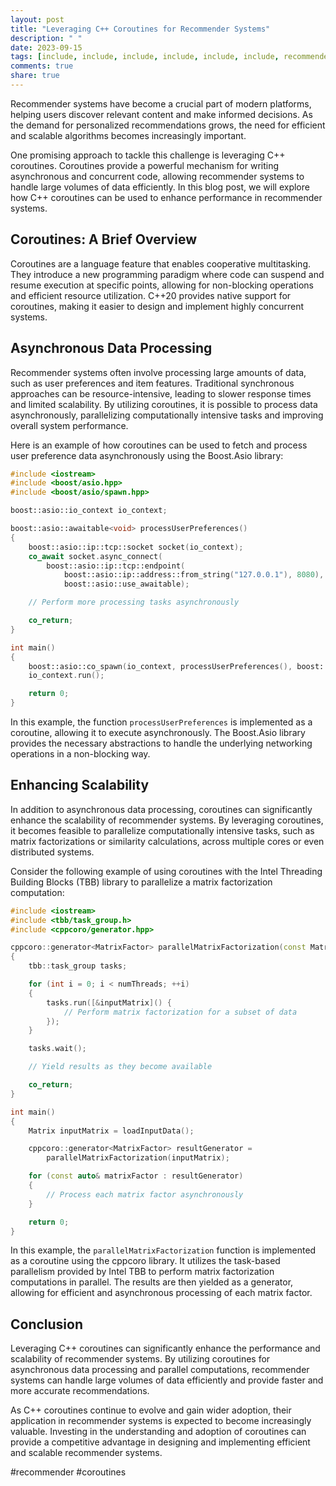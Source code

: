 ```yaml
---
layout: post
title: "Leveraging C++ Coroutines for Recommender Systems"
description: " "
date: 2023-09-15
tags: [include, include, include, include, include, include, recommender, coroutines]
comments: true
share: true
---
```


Recommender systems have become a crucial part of modern platforms, helping users discover relevant content and make informed decisions. As the demand for personalized recommendations grows, the need for efficient and scalable algorithms becomes increasingly important.

One promising approach to tackle this challenge is leveraging C++ coroutines. Coroutines provide a powerful mechanism for writing asynchronous and concurrent code, allowing recommender systems to handle large volumes of data efficiently. In this blog post, we will explore how C++ coroutines can be used to enhance performance in recommender systems.

## Coroutines: A Brief Overview
Coroutines are a language feature that enables cooperative multitasking. They introduce a new programming paradigm where code can suspend and resume execution at specific points, allowing for non-blocking operations and efficient resource utilization. C++20 provides native support for coroutines, making it easier to design and implement highly concurrent systems.

## Asynchronous Data Processing
Recommender systems often involve processing large amounts of data, such as user preferences and item features. Traditional synchronous approaches can be resource-intensive, leading to slower response times and limited scalability. By utilizing coroutines, it is possible to process data asynchronously, parallelizing computationally intensive tasks and improving overall system performance.

Here is an example of how coroutines can be used to fetch and process user preference data asynchronously using the Boost.Asio library:

```cpp
#include <iostream>
#include <boost/asio.hpp>
#include <boost/asio/spawn.hpp>

boost::asio::io_context io_context;

boost::asio::awaitable<void> processUserPreferences()
{
    boost::asio::ip::tcp::socket socket(io_context);
    co_await socket.async_connect(
        boost::asio::ip::tcp::endpoint(
            boost::asio::ip::address::from_string("127.0.0.1"), 8080), 
            boost::asio::use_awaitable);

    // Perform more processing tasks asynchronously

    co_return;
}

int main()
{
    boost::asio::co_spawn(io_context, processUserPreferences(), boost::asio::detached);
    io_context.run();

    return 0;
}
```

In this example, the function `processUserPreferences` is implemented as a coroutine, allowing it to execute asynchronously. The Boost.Asio library provides the necessary abstractions to handle the underlying networking operations in a non-blocking way.

## Enhancing Scalability
In addition to asynchronous data processing, coroutines can significantly enhance the scalability of recommender systems. By leveraging coroutines, it becomes feasible to parallelize computationally intensive tasks, such as matrix factorizations or similarity calculations, across multiple cores or even distributed systems.

Consider the following example of using coroutines with the Intel Threading Building Blocks (TBB) library to parallelize a matrix factorization computation:

```cpp
#include <iostream>
#include <tbb/task_group.h>
#include <cppcoro/generator.hpp>

cppcoro::generator<MatrixFactor> parallelMatrixFactorization(const Matrix& inputMatrix)
{
    tbb::task_group tasks;

    for (int i = 0; i < numThreads; ++i)
    {
        tasks.run([&inputMatrix]() {
            // Perform matrix factorization for a subset of data
        });
    }

    tasks.wait();

    // Yield results as they become available

    co_return;
}

int main()
{
    Matrix inputMatrix = loadInputData();

    cppcoro::generator<MatrixFactor> resultGenerator =
        parallelMatrixFactorization(inputMatrix);

    for (const auto& matrixFactor : resultGenerator)
    {
        // Process each matrix factor asynchronously
    }

    return 0;
}
```

In this example, the `parallelMatrixFactorization` function is implemented as a coroutine using the cppcoro library. It utilizes the task-based parallelism provided by Intel TBB to perform matrix factorization computations in parallel. The results are then yielded as a generator, allowing for efficient and asynchronous processing of each matrix factor.

## Conclusion
Leveraging C++ coroutines can significantly enhance the performance and scalability of recommender systems. By utilizing coroutines for asynchronous data processing and parallel computations, recommender systems can handle large volumes of data efficiently and provide faster and more accurate recommendations.

As C++ coroutines continue to evolve and gain wider adoption, their application in recommender systems is expected to become increasingly valuable. Investing in the understanding and adoption of coroutines can provide a competitive advantage in designing and implementing efficient and scalable recommender systems.

#recommender #coroutines
